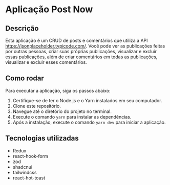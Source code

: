 # Aplicação Post Now

## Descrição
Esta aplicação é um CRUD de posts e comentários que utiliza a API https://jsonplaceholder.typicode.com/. Você pode ver as publicações feitas por outras pessoas, criar suas próprias publicações, visualizar e excluir essas publicações, além de criar comentários em todas as publicações, visualizar e excluir esses comentários.

## Como rodar
Para executar a aplicação, siga os passos abaixo:
1. Certifique-se de ter o Node.js e o Yarn instalados em seu computador.
2. Clone este repositório.
3. Navegue até o diretório do projeto no terminal.
4. Execute o comando `yarn` para instalar as dependências.
5. Após a instalação, execute o comando `yarn dev` para iniciar a aplicação.

## Tecnologias utilizadas
- Redux
- react-hook-form
- zod
- shadcnui
- tailwindcss
- react-hot-toast
